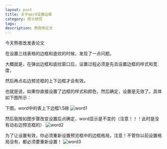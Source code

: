 ```yaml
---
layout: post
title: 关于word设置边框
category: 硕士研究
tags: 
description: 熬夜改论文
---
```


今天熬夜改发表论文

在设置三线表格的边框和底纹的时候，发现了一点问题。

大概就是，在弹出边框和底纹窗口后，设置过程必须是先去设置边框的样式和宽度，

然后再点右边预览框的上下边框才会有效。

也就是说，如果你直接设置了边框的样式和颜色，然后确定，设置是无效了。具体如下图所示：


下图，word中的表上下边框1.5磅
![word1](https://od8kqa01w.bkt.clouddn.com/word1.png)



然后我按如图步骤改变设置后点确定，word显示是不变的（注意！！！此时是没有动右边预览框的）
![word2](https://od8kqa01w.bkt.clouddn.com/word2.png)



为了让设置有效，你必须重新设置预览框中的边框格局，注意！不管你以前设置格局没有，都必须要重新设置！
![word3](https://od8kqa01w.bkt.clouddn.com/word3.png)
